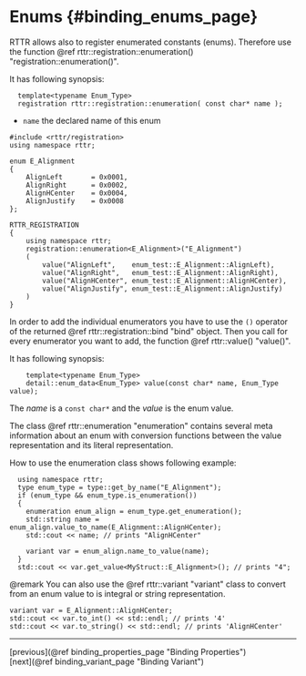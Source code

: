 Enums {#binding_enums_page}
=====

RTTR allows also to register enumerated constants (enums). Therefore use the function @ref rttr::registration::enumeration() "registration::enumeration()".

It has following synopsis:

~~~~{.cpp}
  template<typename Enum_Type>
  registration rttr::registration::enumeration( const char* name );
~~~~

- `name` the declared name of this enum

~~~~{.cpp}
#include <rttr/registration>
using namespace rttr;

enum E_Alignment
{
    AlignLeft       = 0x0001,
    AlignRight      = 0x0002,
    AlignHCenter    = 0x0004,
    AlignJustify    = 0x0008
};

RTTR_REGISTRATION
{
    using namespace rttr;
    registration::enumeration<E_Alignment>("E_Alignment")
    (
        value("AlignLeft",    enum_test::E_Alignment::AlignLeft),
        value("AlignRight",   enum_test::E_Alignment::AlignRight),
        value("AlignHCenter", enum_test::E_Alignment::AlignHCenter),
        value("AlignJustify", enum_test::E_Alignment::AlignJustify)
    )
}
~~~~
In order to add the individual enumerators you have to use the `()` operator of the returned @ref rttr::registration::bind "bind" object.
Then you call for every enumerator you want to add, the function @ref rttr::value() "value()".

It has following synopsis:
~~~~{.cpp}
    template<typename Enum_Type>
    detail::enum_data<Enum_Type> value(const char* name, Enum_Type value);
~~~~

The *name* is a `const char*` and the *value* is the enum value.

The class @ref rttr::enumeration "enumeration" contains several meta information about an enum with conversion 
functions between the value representation and its literal representation.

How to use the enumeration class shows following example:
~~~~{.cpp}
  using namespace rttr;  
  type enum_type = type::get_by_name("E_Alignment");
  if (enum_type && enum_type.is_enumeration())
  {
    enumeration enum_align = enum_type.get_enumeration();
    std::string name = enum_align.value_to_name(E_Alignment::AlignHCenter);
    std::cout << name; // prints "AlignHCenter"
    
    variant var = enum_align.name_to_value(name);
  }
  std::cout << var.get_value<MyStruct::E_Alignment>(); // prints "4";
~~~~

@remark You can also use the @ref rttr::variant "variant" class to convert from an enum value to is integral or string representation.
~~~~{.cpp}
variant var = E_Alignment::AlignHCenter;
std::cout << var.to_int() << std::endl; // prints '4'
std::cout << var.to_string() << std::endl; // prints 'AlignHCenter'
~~~~
<hr>

<div type="button" class="btn btn-default">[previous](@ref binding_properties_page "Binding Properties")</div><div class="btn btn-default">[next](@ref binding_variant_page "Binding Variant")</div>
